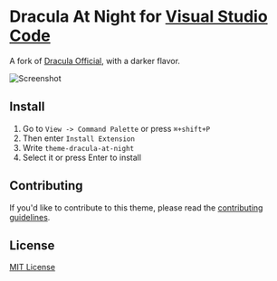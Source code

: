 # Dracula At Night for [Visual Studio Code](http://code.visualstudio.com)

A fork of [Dracula Official](https://github.com/dracula/visual-studio-code), with a darker flavor.

![Screenshot](https://dzwonsemrish7.cloudfront.net/items/2q3r15432s3H00013u1j/Screen%20Shot%202018-06-02%20at%2010.16.01.png)

## Install

1. Go to `View -> Command Palette` or press `⌘+shift+P`
2. Then enter `Install Extension`
3. Write `theme-dracula-at-night`
4. Select it or press Enter to install

## Contributing

If you'd like to contribute to this theme, please read the [contributing guidelines](https://github.com/bceskavich/dracula-at-night/blob/HEAD/.github/CONTRIBUTING.md).

## License

[MIT License](https://github.com/bceskavich/dracula-at-night/blob/HEAD/LICENSE)
